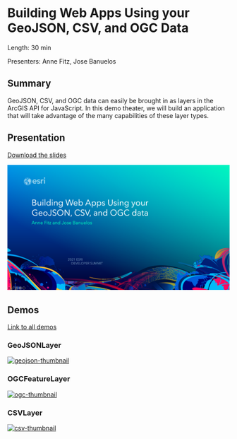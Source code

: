 # Building Web Apps Using your GeoJSON, CSV, and OGC Data

Length: 30 min

Presenters: Anne Fitz, Jose Banuelos

## Summary

GeoJSON, CSV, and OGC data can easily be brought in as layers in the ArcGIS API for JavaScript. In this demo theater, we will build an application that will take advantage of the many capabilities of these layer types.

## Presentation

[Download the slides](https://raw.githubusercontent.com/annelfitz/DevSummit-presentations/main/DS-2021/Building-web-apps-using-GeoJSON-CSV-OGC-data/slides.pptx)

![slides](https://raw.githubusercontent.com/annelfitz/DevSummit-presentations/main/DS-2021/Building-web-apps-using-GeoJSON-CSV-OGC-data/slides.png)

## Demos

[Link to all demos](https://annelfitz.github.io/DevSummit-presentations/DS-2021/Building-web-apps-using-GeoJSON-CSV-OGC-data/demos/)

### GeoJSONLayer

[![geojson-thumbnail](https://raw.githubusercontent.com/annelfitz/DevSummit-presentations/main/DS-2021/Building-web-apps-using-GeoJSON-CSV-OGC-data/demos/GeoJSONLayer/thumnail.png)](https://annelfitz.github.io/DevSummit-presentations/DS-2021/Building-web-apps-using-GeoJSON-CSV-OGC-data/demos/GeoJSONLayer/Step_5_Final)

### OGCFeatureLayer

[![ogc-thumbnail](https://raw.githubusercontent.com/annelfitz/DevSummit-presentations/main/DS-2021/Building-web-apps-using-GeoJSON-CSV-OGC-data/demos/OGCFeatureLayer/thumnail.png)](https://annelfitz.github.io/DevSummit-presentations/DS-2021/Building-web-apps-using-GeoJSON-CSV-OGC-data/demos/OGCFeatureLayer/Step4_filter/)

### CSVLayer

[![csv-thumbnail](https://raw.githubusercontent.com/annelfitz/DevSummit-presentations/main/DS-2021/Building-web-apps-using-GeoJSON-CSV-OGC-data/demos/CSVLayer/thumnail.png)](https://annelfitz.github.io/DevSummit-presentations/DS-2021/Building-web-apps-using-GeoJSON-CSV-OGC-data/demos/CSVLayer/Step_5_final/)